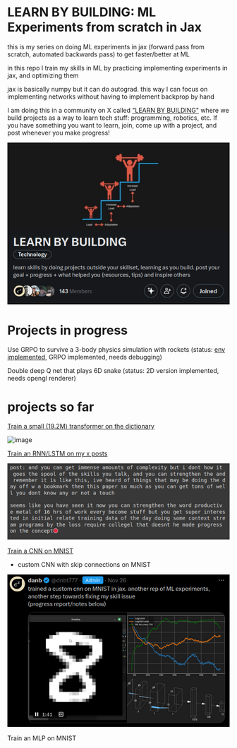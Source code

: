 # LEARN BY BUILDING: ML Experiments from scratch in Jax

this is my series on doing ML experiments in jax (forward pass from scratch, automated backwards pass) to get faster/better at ML

in this repo I train my skills in ML by practicing implementing experiments in jax, and optimizing them

jax is basically numpy but it can do autograd. this way I can focus on implementing networks without having to implement backprop by hand

I am doing this in a community on X called ["LEARN BY BUILDING"](https://x.com/i/communities/1860178670687818191) where we build projects as a way to learn tech stuff: programming, robotics, etc. If you have something you want to learn, join, come up with a project, and post whenever you make progress!

![alt text](res/lbb.png)


# Projects in progress

Use GRPO to survive a 3-body physics simulation with rockets (status: [env implemented](https://x.com/dnbt777/status/1880936088648458420), GRPO implemented, needs debugging)

Double deep Q net that plays 6D snake (status: 2D version implemented, needs opengl renderer)


# projects so far




[Train a small (19.2M) transformer on the dictionary](https://x.com/dnbt777/status/1880140034239807640)

![image](https://github.com/user-attachments/assets/dc191b53-95ff-48ec-9798-9957d9dc649b)



[Train an RNN/LSTM on my x posts](FINISHED/LSTM/LSTM.md)

![alt text](res/dann.png)


[Train a CNN on MNIST](https://x.com/dnbt777/status/1861678239602913395)
  - custom CNN with skip connections on MNIST

![alt text](res/cnn_post.png)

Train an MLP on MNIST
